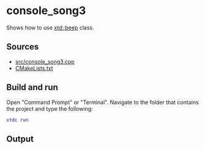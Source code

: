# console_song3

Shows how to use [xtd::beep](https://gammasoft71.github.io/xtd/reference_guides/latest/classxtd_1_1beep.html) class.

## Sources

* [src/console_song3.cpp](src/console_song3.cpp)
* [CMakeLists.txt](CMakeLists.txt)

## Build and run

Open "Command Prompt" or "Terminal". Navigate to the folder that contains the project and type the following:

```cmake
xtdc run
```

## Output

```
```
